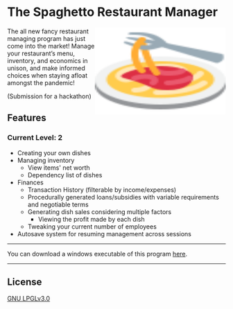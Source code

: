 # The Spaghetto Restaurant Manager
<a href="https://github.com/twitter/twemoji/blob/master/assets/svg/1f35d.svg"><img src="https://github.com/twitter/twemoji/blob/master/assets/svg/1f35d.svg" width="60%" height="200" align="right"></a>
The all new fancy restaurant managing program has just come into the market!
Manage your restaurant’s menu, inventory, and economics in unison, and make informed
choices when staying afloat amongst the pandemic!</img>

(Submission for a hackathon)

## Features
### Current Level: 2
- Creating your own dishes
- Managing inventory
  - View items' net worth
  - Dependency list of dishes
- Finances
  - Transaction History (filterable by income/expenses)
  - Procedurally generated loans/subsidies with variable requirements
    and negotiable terms
  - Generating dish sales considering multiple factors
    - Viewing the profit made by each dish
  - Tweaking your current number of employees
- Autosave system for resuming management across sessions

---

You can download a windows executable of this program [here][exe.windows].

---

## License
[GNU LPGLv3.0](https://choosealicense.com/licenses/lgpl-3.0/)

[exe.windows]: https://github.com/thegamecracks/hackathon2020-restaurant-manager/releases/download/v0.2/Spaghetto.Restaurant.Manager.exe
